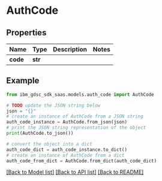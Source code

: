 # AuthCode


## Properties

Name | Type | Description | Notes
------------ | ------------- | ------------- | -------------
**code** | **str** |  | 

## Example

```python
from ibm_gdsc_sdk_saas.models.auth_code import AuthCode

# TODO update the JSON string below
json = "{}"
# create an instance of AuthCode from a JSON string
auth_code_instance = AuthCode.from_json(json)
# print the JSON string representation of the object
print(AuthCode.to_json())

# convert the object into a dict
auth_code_dict = auth_code_instance.to_dict()
# create an instance of AuthCode from a dict
auth_code_from_dict = AuthCode.from_dict(auth_code_dict)
```
[[Back to Model list]](../README.md#documentation-for-models) [[Back to API list]](../README.md#documentation-for-api-endpoints) [[Back to README]](../README.md)


